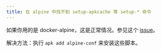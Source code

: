 ```yaml
---
title: 在 alpine 中找不到 setup-apkcache 等 setup-* 命令
---
```



如果你用的是 docker-alpine，这是正常情况。参见这个 [issue](https://github.com/gliderlabs/docker-alpine/issues/196)。

解决方法：执行 `apk add alpine-conf` 来安装这些脚本。
